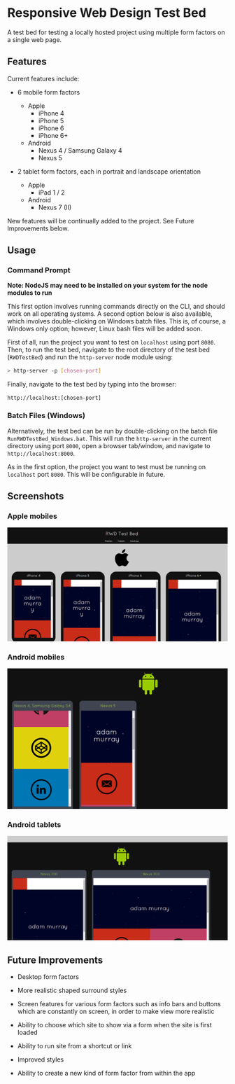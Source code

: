 # Responsive Web Design Test Bed

A test bed for testing a locally hosted project using multiple form factors on
a single web page.

## Features

Current features include:

* 6 mobile form factors
  * Apple
    * iPhone 4
    * iPhone 5
    * iPhone 6
    * iPhone 6+
  * Android
    * Nexus 4 / Samsung Galaxy 4
    * Nexus 5


* 2 tablet form factors, each in portrait and landscape orientation
  * Apple
    * iPad 1 / 2
  * Android
    * Nexus 7 (II)

New features will be continually added to the project. See Future Improvements below.

## Usage

### Command Prompt

**Note: NodeJS may need to be installed on your system for the node modules to run**

This first option involves running commands directly on the CLI, and should work
on all operating systems. A second option
below is also available, which involves double-clicking on Windows batch files.
This is, of course, a Windows only option; however, Linux bash files will be added
soon.

First of all, run the project you want to test on `localhost` using port `8080`.
Then, to run the test bed, navigate to the root directory of the test bed
(`RWDTestBed`) and run the `http-server` node module using:

```bash
> http-server -p [chosen-port]
```

Finally, navigate to the test bed by typing into the browser:

```
http://localhost:[chosen-port]
```

### Batch Files (Windows)

Alternatively, the test bed can be run by double-clicking on the batch file
`RunRWDTestBed_Windows.bat`. This will run the `http-server` in the current directory
using port `8000`, open a browser tab/window, and navigate to `http://localhost:8000`.

As in the first option, the project you want to test must be running on `localhost`
port `8080`. This will be configurable in future.

## Screenshots

### Apple mobiles
![alt tag](./screenshots/shot_1.PNG)

### Android mobiles
![alt tag](./screenshots/shot_2.PNG)

### Android tablets
![alt tag](./screenshots/shot_3.PNG)

## Future Improvements

* Desktop form factors

* More realistic shaped surround styles

* Screen features for various form factors such as info bars and buttons which are
constantly on screen, in order to make view more realistic

* Ability to choose which site to show via a form when the site is first loaded

* Ability to run site from a shortcut or link

* Improved styles

* Ability to create a new kind of form factor from within the app
